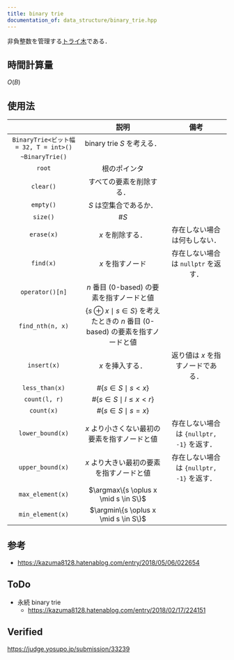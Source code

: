 ```yaml
---
title: binary trie
documentation_of: data_structure/binary_trie.hpp
---
```


非負整数を管理する[トライ木](../string/trie.md)である．


## 時間計算量

$O(B)$


## 使用法

||説明|備考|
|:--:|:--:|:--:|
|`BinaryTrie<ビット幅 = 32, T = int>()`|binary trie $S$ を考える．||
|`~BinaryTrie()`|||
|`root`|根のポインタ||
|`clear()`|すべての要素を削除する．||
|`empty()`|$S$ は空集合であるか．||
|`size()`|$\#{S}$||
|`erase(x)`|$x$ を削除する．|存在しない場合は何もしない．|
|`find(x)`|$x$ を指すノード|存在しない場合は `nullptr` を返す．|
|`operator()[n]`|$n$ 番目 (0-based) の要素を指すノードと値||
|`find_nth(n, x)`|$\{s \oplus x \mid s \in S \}$ を考えたときの $n$ 番目 (0-based) の要素を指すノードと値||
|`insert(x)`|$x$ を挿入する．|返り値は $x$ を指すノードである．|
|`less_than(x)`|$\#\{s \in S \mid s < x \}$||
|`count(l, r)`|$\#\{s \in S \mid l \leq x < r \}$||
|`count(x)`|$\#\{s \in S \mid s = x \}$||
|`lower_bound(x)`|$x$ より小さくない最初の要素を指すノードと値|存在しない場合は `{nullptr, -1}` を返す．|
|`upper_bound(x)`|$x$ より大きい最初の要素を指すノードと値|存在しない場合は `{nullptr, -1}` を返す．|
|`max_element(x)`|$\argmax\{s \oplus x \mid s \in S\}$||
|`min_element(x)`|$\argmin\{s \oplus x \mid s \in S\}$||


## 参考

- https://kazuma8128.hatenablog.com/entry/2018/05/06/022654


## ToDo

- 永続 binary trie
  - https://kazuma8128.hatenablog.com/entry/2018/02/17/224151


## Verified

https://judge.yosupo.jp/submission/33239
